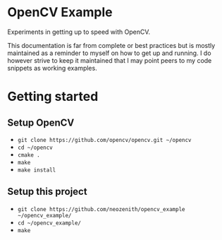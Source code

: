 # OpenCV Example

Experiments in getting up to speed with OpenCV.

This documentation is far from complete or best practices but is mostly maintained
as a reminder to myself on how to get up and running. I do however strive to keep
it maintained that I may point peers to my code snippets as working examples.

# Getting started

## Setup OpenCV

- `git clone https://github.com/opencv/opencv.git ~/opencv`
- `cd ~/opencv`
- `cmake .`
- `make`
- `make install`

## Setup this project

- `git clone https://github.com/neozenith/opencv_example ~/opencv_example/`
- `cd ~/opencv_example/`
- `make`

